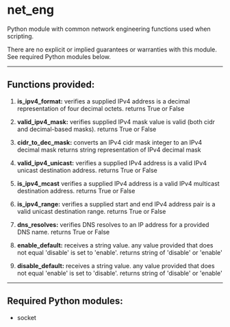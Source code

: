 # net_eng
Python module with common network engineering functions used when scripting.

There are no explicit or implied guarantees or warranties with this module.
See required Python modules below.

-----
## Functions provided:

1. __is_ipv4_format:__
verifies a supplied IPv4 address is a decimal representation of four decimal octets.
returns True or False

1. __valid_ipv4_mask:__
verifies supplied IPv4 mask value is valid (both cidr and decimal-based masks).
returns True or False

1. __cidr_to_dec_mask:__
converts an IPv4 cidr mask integer to an IPv4 decimal mask
returns string representation of IPv4 decimal mask

1. __valid_ipv4_unicast:__
verifies a supplied IPv4 address is a valid IPv4 unicast destination address.
returns True or False

1. __is_ipv4_mcast__
verifies a supplied IPv4 address is a valid IPv4 multicast destination address.
returns True or False

1. __is_ipv4_range:__
verifies a supplied start and end IPv4 address pair is a valid unicast destination range.
returns True or False

1. __dns_resolves:__
verifies DNS resolves to an IP address for a provided DNS name.
returns True or False

1. __enable_default:__
receives a string value. any value provided that does not equal 'disable' is set to 'enable'.
returns string of 'disable' or 'enable'

1. __disable_default:__
receives a string value. any value provided that does not equal 'enable' is set to 'disable'.
returns string of 'disable' or 'enable'


-----
## Required Python modules:
* socket

